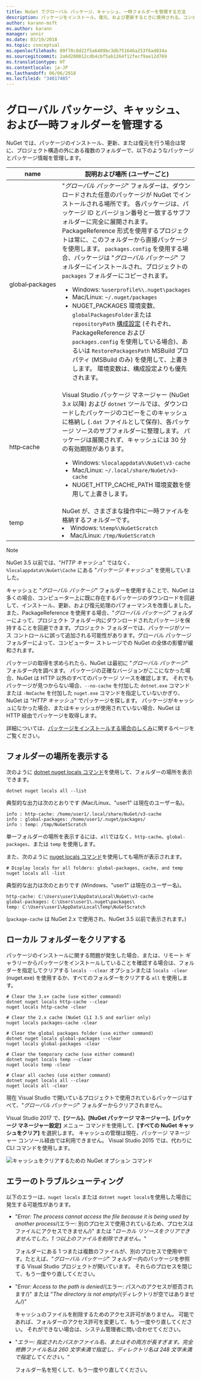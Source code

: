 ```yaml
---
title: NuGet でグローバル パッケージ、キャッシュ、一時フォルダーを管理する方法
description: パッケージをインストール、復元、および更新するときに使用される、コンピューター上に存在するグローバル パッケージ インストール フォルダー、パッケージ キャッシュ、および一時フォルダーを管理する方法
author: karann-msft
ms.author: karann
manager: unnir
ms.date: 03/19/2018
ms.topic: conceptual
ms.openlocfilehash: 89f70c8d22f5a6409bc3db751646a253f6ad034a
ms.sourcegitcommit: 2a6d200012cdb4cbf5ab1264f12fecf9ae12d769
ms.translationtype: HT
ms.contentlocale: ja-JP
ms.lasthandoff: 06/06/2018
ms.locfileid: "34817485"
---
```

# <a name="managing-the-global-packages-cache-and-temp-folders"></a>グローバル パッケージ、キャッシュ、および一時フォルダーを管理する

NuGet では、パッケージのインストール、更新、または復元を行う場合は常に、プロジェクト構造の外にある複数のフォルダーで、以下のようなパッケージとパッケージ情報を管理します。

| name | 説明および場所 (ユーザーごと)|
| --- | --- |
| global&#8209;packages | "*グローバル パッケージ*" フォルダーは、ダウンロードされた任意のパッケージが NuGet でインストールされる場所です。 各パッケージは、パッケージ ID とバージョン番号と一致するサブフォルダーに完全に展開されます。 PackageReference 形式を使用するプロジェクトは常に、このフォルダーから直接パッケージを使用します。 `packages.config` を使用する場合、パッケージは "*グローバル パッケージ*" フォルダーにインストールされ、プロジェクトの `packages` フォルダーにコピーされます。<br/><ul><li>Windows: `%userprofile%\.nuget\packages`</li><li>Mac/Linux: `~/.nuget/packages`</li><li>NUGET_PACKAGES 環境変数、`globalPackagesFolder`または `repositoryPath` [構成設定](../reference/nuget-config-file.md#config-section) (それぞれ、PackageReference および `packages.config` を使用している場合)、あるいは `RestorePackagesPath` MSBuild プロパティ (MSBuild のみ) を使用して、上書きします。 環境変数は、構成設定よりも優先されます。</li></ul> |
| http&#8209;cache | Visual Studio パッケージ マネージャー (NuGet 3.x 以降) および `dotnet` ツールでは、ダウンロードしたパッケージのコピーをこのキャッシュに格納し (`.dat` ファイルとして保存)、各パッケージ ソースのサブフォルダーに整理します。 パッケージは展開されず、キャッシュには 30 分の有効期限があります。<br/><ul><li>Windows: `%localappdata%\NuGet\v3-cache`</li><li>Mac/Linux: `~/.local/share/NuGet/v3-cache`</li><li>NUGET_HTTP_CACHE_PATH 環境変数を使用して上書きします。</li></ul> |
| temp | NuGet が、さまざまな操作中に一時ファイルを格納するフォルダーです。<br/><li>Windows: `%temp%\NuGetScratch`</li><li>Mac/Linux: `/tmp/NuGetScratch`</li></ul> |

> [!Note]
> NuGet 3.5 以前では、"*HTTP キャッシュ*" ではなく、`%localappdata%\NuGet\Cache` にある "*パッケージ キャッシュ*" を使用していました。

キャッシュと "*グローバル パッケージ*" フォルダーを使用することで、NuGet は多くの場合、コンピューター上に既に存在するパッケージのダウンロードを回避して、インストール、更新、および復元処理のパフォーマンスを改善しました。 また、PackageReference を使用する場合、"*グローバル パッケージ*" フォルダーによって、プロジェクト フォルダー内にダウンロードされたパッケージを保持することを回避できます。プロジェクト フォルダーでは、パッケージがソース コントロールに誤って追加される可能性があります。グローバル パッケージ フォルダーによって、コンピューター ストレージでの NuGet の全体の影響が緩和されます。

パッケージの取得を求められたら、NuGet は最初に "*グローバル パッケージ*" フォルダー内を調べます。 パッケージの正確なバージョンがここになかった場合、NuGet は HTTP 以外のすべてのパッケージ ソースを確認します。 それでもパッケージが見つからない場合、`--no-cache` を付加した `dotnet.exe` コマンドまたは `-NoCache` を付加した `nuget.exe` コマンドを指定していないかぎり、NuGet は "*HTTP キャッシュ*" でパッケージを探します。 パッケージがキャッシュになかった場合、またはキャッシュが使用されていない場合、NuGet は HTTP 経由でパッケージを取得します。

詳細については、[パッケージをインストールする場合のしくみ](ways-to-install-a-package.md#what-happens-when-a-package-is-installed)に関するページをご覧ください。

## <a name="viewing-folder-locations"></a>フォルダーの場所を表示する

次のように [dotnet nuget locals コマンド](/dotnet/core/tools/dotnet-nuget-locals)を使用して、フォルダーの場所を表示できます。

```cli
dotnet nuget locals all --list
```

典型的な出力は次のとおりです (Mac/Linux、"user1" は現在のユーザー名)。

```output
info : http-cache: /home/user1/.local/share/NuGet/v3-cache
info : global-packages: /home/user1/.nuget/packages/
info : temp: /tmp/NuGetScratch
```

単一フォルダーの場所を表示するには、`all`ではなく、`http-cache`、`global-packages`、または `temp` を使用します。 

また、次のように [nuget locals コマンド](../tools/cli-ref-locals.md)を使用しても場所が表示されます。

```cli
# Display locals for all folders: global-packages, cache, and temp
nuget locals all -list
```

典型的な出力は次のとおりです (Windows、"user1" は現在のユーザー名)。

```output
http-cache: C:\Users\user1\AppData\Local\NuGet\v3-cache
global-packages: C:\Users\user1\.nuget\packages\
temp: C:\Users\user1\AppData\Local\Temp\NuGetScratch
```

(`package-cache` は NuGet 2.x で使用され、NuGet 3.5 以前で表示されます。)

## <a name="clearing-local-folders"></a>ローカル フォルダーをクリアする

パッケージのインストールに関する問題が発生した場合、または、リモート ギャラリーからパッケージをインストールしていることを確認する場合は、フォルダーを指定してクリアする `locals --clear` オプションまたは `locals -clear` (nuget.exe) を使用するか、すべてのフォルダーをクリアする `all` を使用します。

```cli
# Clear the 3.x+ cache (use either command)
dotnet nuget locals http-cache --clear
nuget locals http-cache -clear

# Clear the 2.x cache (NuGet CLI 3.5 and earlier only)
nuget locals packages-cache -clear

# Clear the global packages folder (use either command)
dotnet nuget locals global-packages --clear
nuget locals global-packages -clear

# Clear the temporary cache (use either command)
dotnet nuget locals temp --clear
nuget locals temp -clear

# Clear all caches (use either command)
dotnet nuget locals all --clear
nuget locals all -clear
```

現在 Visual Studio で開いているプロジェクトで使用されているパッケージはすべて、"*グローバル パッケージ*" フォルダーからクリアされません。

Visual Studio 2017 で、**[ツール]、[NuGet パッケージ マネージャー]、[パッケージ マネージャー設定]** メニュー コマンドを使用して、**[すべての NuGet キャッシュをクリア]** を選択します。 キャッシュの管理は現在、パッケージ マネージャー コンソール経由では利用できません。 Visual Studio 2015 では、代わりに CLI コマンドを使用します。

![キャッシュをクリアするための NuGet オプション コマンド](media/options-clear-caches.png)

## <a name="troubleshooting-errors"></a>エラーのトラブルシューティング

以下のエラーは、`nuget locals` または `dotnet nuget locals`を使用した場合に発生する可能性があります。

- "*Error: The process cannot access the file <package> because it is being used by another process*/(エラー: 別のプロセスで使用されているため、プロセスはファイルにアクセスできません/)" または "*ローカル リソースをクリアできませんでした。1 つ以上のファイルを削除できません。*"

    フォルダーにある 1 つまたは複数のファイルが、別のプロセスで使用中です。たとえば、"*グローバル パッケージ*" フォルダー内のパッケージを参照する Visual Studio プロジェクトが開いています。 それらのプロセスを閉じて、もう一度やり直してください。

- "*Error: Access to the path <path> is denied*/(エラー: パスへのアクセスが拒否されます/)" または "*The directory is not empty*/(ディレクトリが空ではありません/)"

    キャッシュのファイルを削除するためのアクセス許可がありません。 可能であれば、フォルダーのアクセス許可を変更して、もう一度やり直してください。 それができない場合は、システム管理者に問い合わせてください。

- "*エラー: 指定されたパスかファイル名、またはその両方が長すぎます。完全修飾ファイル名は 260 文字未満で指定し、ディレクトリ名は 248 文字未満で指定してください。*"

    フォルダー名を短くして、もう一度やり直してください。
